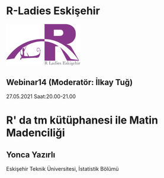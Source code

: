 # R-Ladies Eskişehir 

<img src="https://github.com/bkanx/R-Ladies-EskisehR-Stickers/blob/master/Init.png" width="200"> 


## Webinar14 (Moderatör: İlkay Tuğ)



27.05.2021 Saat:20.00-21.00


# R' da tm kütüphanesi ile Matin Madenciliği

##  Yonca Yazırlı
Eskişehir Teknik Üniversitesi, İstatistik Bölümü

